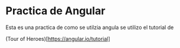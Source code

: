# Practica de Angular

Esta es una practica de como se utilzia angula se utilizo el tutorial de 

(Tour of Heroes)[https://angular.io/tutorial]